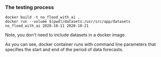 ### The testing process
```
docker build -t no_flood_with_ai .
docker run --volume $(pwd)/datasets:/usr/src/app/datasets no_flood_with_ai 2020-10-11 2020-10-21
```
Note, you don't need to include datasets in a docker image.

As you can see, docker container runs with command line parameters that specifies the start and end of the period of data forecasts.
